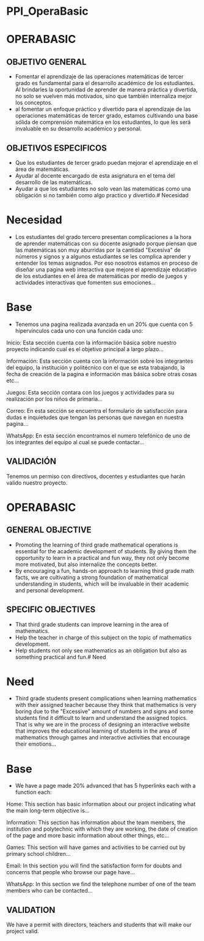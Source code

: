 # PPI_OperaBasic
# OPERABASIC  
  
## OBJETIVO GENERAL  
  
- Fomentar el aprendizaje de las operaciones matemáticas de tercer grado es fundamental para el desarrollo académico de los estudiantes. Al brindarles la oportunidad de aprender de manera práctica y divertida, no solo se vuelven más motivados, sino que también internaliza mejor los conceptos.  
- al fomentar un enfoque práctico y divertido para el aprendizaje de las operaciones matemáticas de tercer grado, estamos cultivando una base sólida de comprensión matemática en los estudiantes, lo que les será invaluable en su desarrollo académico y personal.  


  
## OBJETIVOS ESPECIFICOS  
- Que los estudiantes de tercer grado puedan mejorar el aprendizaje en el área de matemáticas.  
- Ayudar al docente encargado de esta asignatura en el tema del desarrollo de las matemáticas.  
- Ayudar a que los estudiantes no solo vean las matemáticas como una obligación si no también como algo practico y divertido.# Necesidad

# Necesidad 

- Los estudiantes del grado tercero presentan complicaciones a la hora de aprender matemáticas con su docente asignado porque piensan que las matemáticas son muy aburridas por la cantidad "Excesiva" de números y signos  y a algunos estudiantes se les complica aprender y entender los temas asignados. Por eso nosotros estamos en proceso de diseñar una pagina web interactiva que mejore el aprendizaje educativo de los estudiantes en el área de matemáticas por medio de juegos y actividades interactivas que fomenten sus emociones...

#  Base

- Tenemos una pagina realizada avanzada en un 20% que cuenta con 5      hipervínculos  cada uno con una función cada uno:

Inicio: Esta sección cuenta con la información básica sobre nuestro proyecto indicando cual es el objetivo principal a largo plazo...

Información:  Esta sección cuenta con la información sobre los integrantes del equipo, la institución y politécnico con el que se esta trabajando, la fecha de creación de la pagina e información mas básica sobre otras cosas etc...   

Juegos: Esta sección contara con los juegos y actividades para su realización por los niños de primaria...

Correo: En esta sección se encuentra el formulario de satisfacción para dudas e inquietudes que tengan las personas que navegan en nuestra pagina...

WhatsApp: En esta sección encontramos el numero telefónico de uno de los integrantes del equipo al cual se puede contactar...

## VALIDACIÓN  
Tenemos un permiso con directivos, docentes y estudiantes que harán valido nuestro proyecto.

# OPERABASIC  
  
## GENERAL OBJECTIVE  
  
- Promoting the learning of third grade mathematical operations is essential for the academic development of students. By giving them the opportunity to learn in a practical and fun way, they not only become more motivated, but also internalize the concepts better.  
- By encouraging a fun, hands-on approach to learning third grade math facts, we are cultivating a strong foundation of mathematical understanding in students, which will be invaluable in their academic and personal development.  


  
## SPECIFIC OBJECTIVES  
- That third grade students can improve learning in the area of ​​mathematics.  
- Help the teacher in charge of this subject on the topic of mathematics development.  
- Help students not only see mathematics as an obligation but also as something practical and fun.# Need

# Need 

- Third grade students present complications when learning mathematics with their assigned teacher because they think that mathematics is very boring due to the "Excessive" amount of numbers and signs and some students find it difficult to learn and understand the assigned topics. That is why we are in the process of designing an interactive website that improves the educational learning of students in the area of ​​mathematics through games and interactive activities that encourage their emotions...

#  Base

- We have a page made 20% advanced that has 5 hyperlinks each with a function each:

Home: This section has basic information about our project indicating what the main long-term objective is...

Information: This section has information about the team members, the institution and polytechnic with which they are working, the date of creation of the page and more basic information about other things, etc...   

Games: This section will have games and activities to be carried out by primary school children...

Email: In this section you will find the satisfaction form for doubts and concerns that people who browse our page have...

WhatsApp: In this section we find the telephone number of one of the team members who can be contacted...

## VALIDATION  
We have a permit with directors, teachers and students that will make our project valid.

